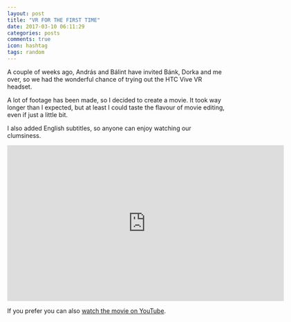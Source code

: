 ```yaml
---
layout: post
title: "VR FOR THE FIRST TIME"
date: 2017-03-10 06:11:29
categories: posts
comments: true
icon: hashtag
tags: random
---
```


A couple of weeks ago, András and Bálint have invited Bánk, Dorka and me over, so we had the wonderful chance of trying out the HTC Vive VR headset.

A lot of footage has been made, so I decided to create a movie. It took way longer than I expected, but at least I could taste the flavour of movie editing, even if just a little bit. 

I also added English subtitles, so anyone can enjoy watching our clumsiness.

<iframe width="640" height="360" src="https://www.youtube.com/embed/qXOoJwANvMk?rel=0" frameborder="0" allowfullscreen></iframe>

If you prefer you can also [watch the movie on YouTube](https://www.youtube.com/watch?v=qXOoJwANvMk).

